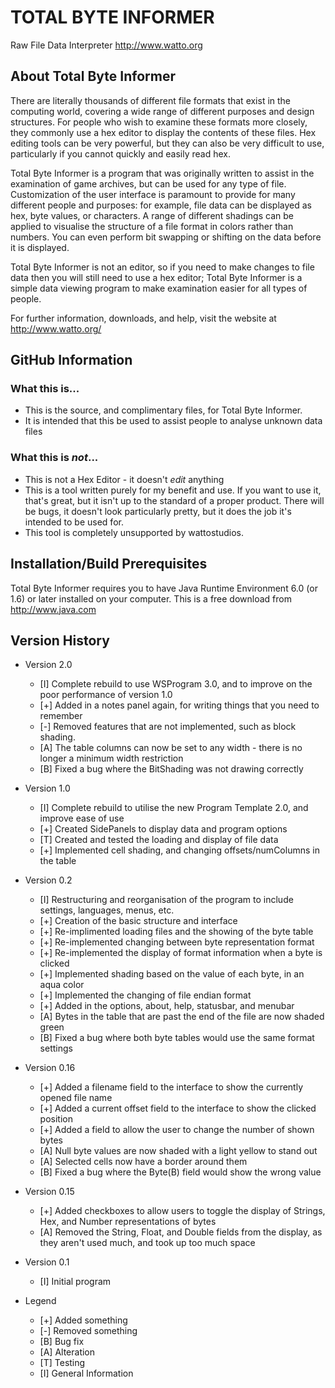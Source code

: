 # TOTAL BYTE INFORMER
Raw File Data Interpreter
http://www.watto.org

## About Total Byte Informer
There are literally thousands of different file formats that exist in the computing world,
covering a wide range of different purposes and design structures. For people who wish to
examine these formats more closely, they commonly use a hex editor to display the contents of
these files. Hex editing tools can be very powerful, but they can also be very difficult to use,
particularly if you cannot quickly and easily read hex.

Total Byte Informer is a program that was originally written to assist in the examination of
game archives, but can be used for any type of file. Customization of the user interface is
paramount to provide for many different people and purposes: for example, file data can be
displayed as hex, byte values, or characters. A range of different shadings can be applied to
visualise the structure of a file format in colors rather than numbers. You can even perform
bit swapping or shifting on the data before it is displayed.

Total Byte Informer is not an editor, so if you need to make changes to file data then you will
still need to use a hex editor; Total Byte Informer is a simple data viewing program to make
examination easier for all types of people.

For further information, downloads, and help, visit the website at http://www.watto.org/

## GitHub Information

### What this is...
* This is the source, and complimentary files, for Total Byte Informer. 
* It is intended that this be used to assist people to analyse unknown data files

### What this is *not*...
* This is not a Hex Editor - it doesn't *edit* anything
* This is a tool written purely for my benefit and use. If you want to use it, that's great, but
  it isn't up to the standard of a proper product. There will be bugs, it doesn't look particularly
  pretty, but it does the job it's intended to be used for.
* This tool is completely unsupported by wattostudios.
  
## Installation/Build Prerequisites

Total Byte Informer requires you to have Java Runtime Environment 6.0 (or 1.6) or later installed on
your computer. This is a free download from http://www.java.com 

## Version History

* Version 2.0
  * [I] Complete rebuild to use WSProgram 3.0, and to improve on the poor performance of version 1.0
  * [+] Added in a notes panel again, for writing things that you need to remember
  * [-] Removed features that are not implemented, such as block shading.
  * [A] The table columns can now be set to any width - there is no longer a minimum width restriction
  * [B] Fixed a bug where the BitShading was not drawing correctly

* Version 1.0
  * [I] Complete rebuild to utilise the new Program Template 2.0, and improve ease of use
  * [+] Created SidePanels to display data and program options
  * [T] Created and tested the loading and display of file data
  * [+] Implemented cell shading, and changing offsets/numColumns in the table

* Version 0.2
  * [I] Restructuring and reorganisation of the program to include settings, languages, menus, etc.
  * [+] Creation of the basic structure and interface
  * [+] Re-implimented loading files and the showing of the byte table
  * [+] Re-implemented changing between byte representation format
  * [+] Re-implemented the display of format information when a byte is clicked
  * [+] Implemented shading based on the value of each byte, in an aqua color
  * [+] Implemented the changing of file endian format
  * [+] Added in the options, about, help, statusbar, and menubar
  * [A] Bytes in the table that are past the end of the file are now shaded green
  * [B] Fixed a bug where both byte tables would use the same format settings

* Version 0.16
  * [+] Added a filename field to the interface to show the currently opened file name
  * [+] Added a current offset field to the interface to show the clicked position
  * [+] Added a field to allow the user to change the number of shown bytes
  * [A] Null byte values are now shaded with a light yellow to stand out
  * [A] Selected cells now have a border around them
  * [B] Fixed a bug where the Byte(B) field would show the wrong value

* Version 0.15
  * [+] Added checkboxes to allow users to toggle the display of Strings, Hex, and Number representations of bytes
  * [A] Removed the String, Float, and Double fields from the display, as they aren't used much, and took up too much space

* Version 0.1
  * [I] Initial program

* Legend
  * [+] Added something
  * [-] Removed something
  * [B] Bug fix
  * [A] Alteration
  * [T] Testing
  * [I] General Information